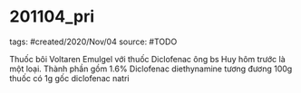 # 201104_pri

tags: #created/2020/Nov/04
source: #TODO

Thuốc bôi Voltaren Emulgel với thuốc Diclofenac  ông bs Huy hôm trước là một loại. Thành phần gồm 1.6% Diclofenac diethynamine tương đương 100g thuốc có 1g gốc diclofenac natri